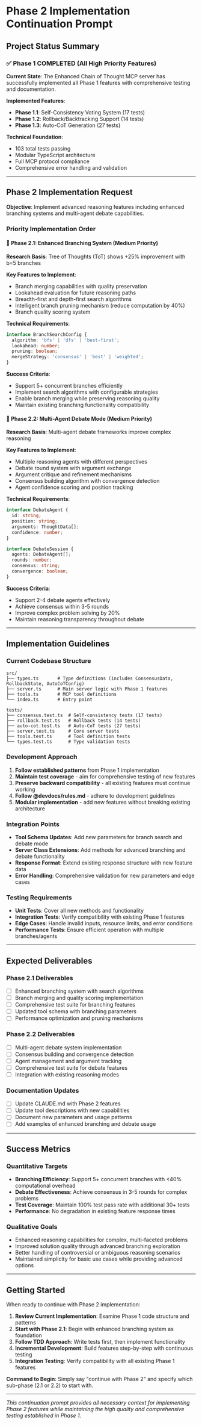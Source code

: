 # Phase 2 Implementation Continuation Prompt

## Project Status Summary

### ✅ Phase 1 COMPLETED (All High Priority Features)

**Current State**: The Enhanced Chain of Thought MCP server has successfully implemented all Phase 1 features with comprehensive testing and documentation.

**Implemented Features**:
- **Phase 1.1**: Self-Consistency Voting System (17 tests)
- **Phase 1.2**: Rollback/Backtracking Support (14 tests) 
- **Phase 1.3**: Auto-CoT Generation (27 tests)

**Technical Foundation**:
- 103 total tests passing
- Modular TypeScript architecture
- Full MCP protocol compliance
- Comprehensive error handling and validation

---

## Phase 2 Implementation Request

**Objective**: Implement advanced reasoning features including enhanced branching systems and multi-agent debate capabilities.

### Priority Implementation Order

#### 🎯 Phase 2.1: Enhanced Branching System (Medium Priority)
**Research Basis**: Tree of Thoughts (ToT) shows +25% improvement with b=5 branches

**Key Features to Implement**:
- Branch merging capabilities with quality preservation
- Lookahead evaluation for future reasoning paths
- Breadth-first and depth-first search algorithms
- Intelligent branch pruning mechanism (reduce computation by 40%)
- Branch quality scoring system

**Technical Requirements**:
```typescript
interface BranchSearchConfig {
  algorithm: 'bfs' | 'dfs' | 'best-first';
  lookahead: number;
  pruning: boolean;
  mergeStrategy: 'consensus' | 'best' | 'weighted';
}
```

**Success Criteria**:
- Support 5+ concurrent branches efficiently
- Implement search algorithms with configurable strategies
- Enable branch merging while preserving reasoning quality
- Maintain existing branching functionality compatibility

#### 🎯 Phase 2.2: Multi-Agent Debate Mode (Medium Priority)
**Research Basis**: Multi-agent debate frameworks improve complex reasoning

**Key Features to Implement**:
- Multiple reasoning agents with different perspectives
- Debate round system with argument exchange
- Argument critique and refinement mechanisms
- Consensus building algorithm with convergence detection
- Agent confidence scoring and position tracking

**Technical Requirements**:
```typescript
interface DebateAgent {
  id: string;
  position: string;
  arguments: ThoughtData[];
  confidence: number;
}

interface DebateSession {
  agents: DebateAgent[];
  rounds: number;
  consensus: string;
  convergence: boolean;
}
```

**Success Criteria**:
- Support 2-4 debate agents effectively
- Achieve consensus within 3-5 rounds
- Improve complex problem solving by 20%
- Maintain reasoning transparency throughout debate

---

## Implementation Guidelines

### Current Codebase Structure
```
src/
├── types.ts       # Type definitions (includes ConsensusData, RollbackState, AutoCoTConfig)
├── server.ts      # Main server logic with Phase 1 features
├── tools.ts       # MCP tool definitions
└── index.ts       # Entry point

tests/
├── consensus.test.ts  # Self-consistency tests (17 tests)
├── rollback.test.ts   # Rollback tests (14 tests)
├── auto-cot.test.ts   # Auto-CoT tests (27 tests)
├── server.test.ts     # Core server tests
├── tools.test.ts      # Tool definition tests
└── types.test.ts      # Type validation tests
```

### Development Approach
1. **Follow established patterns** from Phase 1 implementation
2. **Maintain test coverage** - aim for comprehensive testing of new features
3. **Preserve backward compatibility** - all existing features must continue working
4. **Follow @devdocs/rules.md** - adhere to development guidelines
5. **Modular implementation** - add new features without breaking existing architecture

### Integration Points
- **Tool Schema Updates**: Add new parameters for branch search and debate mode
- **Server Class Extensions**: Add methods for advanced branching and debate functionality  
- **Response Format**: Extend existing response structure with new feature data
- **Error Handling**: Comprehensive validation for new parameters and edge cases

### Testing Requirements
- **Unit Tests**: Cover all new methods and functionality
- **Integration Tests**: Verify compatibility with existing Phase 1 features
- **Edge Cases**: Handle invalid inputs, resource limits, and error conditions
- **Performance Tests**: Ensure efficient operation with multiple branches/agents

---

## Expected Deliverables

### Phase 2.1 Deliverables
- [ ] Enhanced branching system with search algorithms
- [ ] Branch merging and quality scoring implementation
- [ ] Comprehensive test suite for branching features
- [ ] Updated tool schema with branching parameters
- [ ] Performance optimization and pruning mechanisms

### Phase 2.2 Deliverables  
- [ ] Multi-agent debate system implementation
- [ ] Consensus building and convergence detection
- [ ] Agent management and argument tracking
- [ ] Comprehensive test suite for debate features
- [ ] Integration with existing reasoning modes

### Documentation Updates
- [ ] Update CLAUDE.md with Phase 2 features
- [ ] Update tool descriptions with new capabilities
- [ ] Document new parameters and usage patterns
- [ ] Add examples of enhanced branching and debate usage

---

## Success Metrics

### Quantitative Targets
- **Branching Efficiency**: Support 5+ concurrent branches with <40% computational overhead
- **Debate Effectiveness**: Achieve consensus in 3-5 rounds for complex problems
- **Test Coverage**: Maintain 100% test pass rate with additional 30+ tests
- **Performance**: No degradation in existing feature response times

### Qualitative Goals
- Enhanced reasoning capabilities for complex, multi-faceted problems
- Improved solution quality through advanced branching exploration
- Better handling of controversial or ambiguous reasoning scenarios
- Maintained simplicity for basic use cases while providing advanced options

---

## Getting Started

When ready to continue with Phase 2 implementation:

1. **Review Current Implementation**: Examine Phase 1 code structure and patterns
2. **Start with Phase 2.1**: Begin with enhanced branching system as foundation
3. **Follow TDD Approach**: Write tests first, then implement functionality
4. **Incremental Development**: Build features step-by-step with continuous testing
5. **Integration Testing**: Verify compatibility with all existing Phase 1 features

**Command to Begin**: Simply say "continue with Phase 2" and specify which sub-phase (2.1 or 2.2) to start with.

---

*This continuation prompt provides all necessary context for implementing Phase 2 features while maintaining the high quality and comprehensive testing established in Phase 1.*